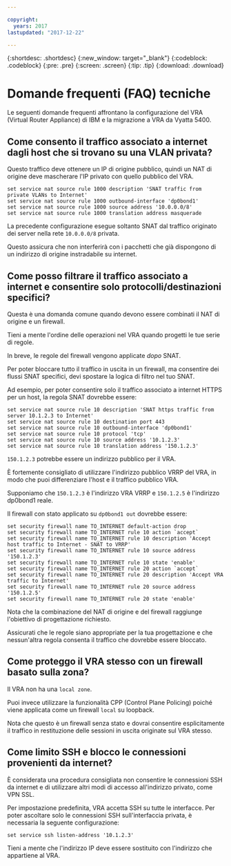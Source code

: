 ```yaml
---

copyright:
  years: 2017
lastupdated: "2017-12-22"

---
```


{:shortdesc: .shortdesc}
{:new_window: target="_blank"}
{:codeblock: .codeblock}
{:pre: .pre}
{:screen: .screen}
{:tip: .tip}
{:download: .download}

# Domande frequenti (FAQ) tecniche 
Le seguenti domande frequenti affrontano la configurazione del VRA (Virtual Router Appliance) di IBM e la migrazione a VRA da Vyatta 5400.

## Come consento il traffico associato a internet dagli host che si trovano su una VLAN privata?
Questo traffico deve ottenere un IP di origine pubblico, quindi un NAT di origine deve mascherare l'IP privato con quello pubblico del VRA.

```
set service nat source rule 1000 description 'SNAT traffic from private VLANs to Internet'
set service nat source rule 1000 outbound-interface 'dp0bond1'
set service nat source rule 1000 source address '10.0.0.0/8'
set service nat source rule 1000 translation address masquerade
```

La precedente configurazione esegue soltanto SNAT dal traffico originato dei server nella rete `10.0.0.0/8` privata.

Questo assicura che non interferirà con i pacchetti che già dispongono di un indirizzo di origine instradabile su internet.

## Come posso filtrare il traffico associato a internet e consentire solo protocolli/destinazioni specifici?
Questa è una domanda comune quando devono essere combinati il NAT di origine e un firewall.

Tieni a mente l'ordine delle operazioni nel VRA quando progetti le tue serie di regole.

In breve, le regole del firewall vengono applicate *dopo* SNAT.

Per poter bloccare tutto il traffico in uscita in un firewall, ma consentire dei flussi SNAT specifici, devi spostare la logica di filtro nel tuo SNAT.

Ad esempio, per poter consentire solo il traffico associato a internet HTTPS per un host, la regola SNAT dovrebbe essere:

```
set service nat source rule 10 description 'SNAT https traffic from server 10.1.2.3 to Internet'
set service nat source rule 10 destination port 443
set service nat source rule 10 outbound-interface 'dp0bond1'
set service nat source rule 10 protocol 'tcp'
set service nat source rule 10 source address '10.1.2.3'
set service nat source rule 10 translation address '150.1.2.3'
```

`150.1.2.3` potrebbe essere un indirizzo pubblico per il VRA. 

È fortemente consigliato di utilizzare l'indirizzo pubblico VRRP del VRA, in modo che puoi differenziare l'host e il traffico pubblico VRA.

Supponiamo che `150.1.2.3` è l'indirizzo VRA VRRP e `150.1.2.5` è l'indirizzo dp0bond1 reale.

Il firewall con stato applicato su `dp0bond1 out` dovrebbe essere:

```
set security firewall name TO_INTERNET default-action drop
set security firewall name TO_INTERNET rule 10 action `accept`
set security firewall name TO_INTERNET rule 10 description 'Accept host traffic to Internet - SNAT to VRRP'
set security firewall name TO_INTERNET rule 10 source address '150.1.2.3'
set security firewall name TO_INTERNET rule 10 state 'enable'
set security firewall name TO_INTERNET rule 20 action `accept`
set security firewall name TO_INTERNET rule 20 description 'Accept VRA traffic to Internet'
set security firewall name TO_INTERNET rule 20 source address '150.1.2.5'
set security firewall name TO_INTERNET rule 20 state 'enable'
```

Nota che la combinazione del NAT di origine e del firewall raggiunge l'obiettivo di progettazione richiesto. 

Assicurati che le regole siano appropriate per la tua progettazione e che nessun'altra regola consenta il traffico che dovrebbe essere bloccato. 

## Come proteggo il VRA stesso con un firewall basato sulla zona?
Il VRA non ha una `local zone`.

Puoi invece utilizzare la funzionalità CPP (Control Plane Policing) poiché viene applicata come un firewall `local` su loopback.

Nota che questo è un firewall senza stato e dovrai consentire esplicitamente il traffico in restituzione delle sessioni in uscita originate sul VRA stesso.

## Come limito SSH e blocco le connessioni provenienti da internet?
È considerata una procedura consigliata non consentire le connessioni SSH da internet e di utilizzare altri modi di accesso all'indirizzo privato, come VPN SSL.

Per impostazione predefinita, VRA accetta SSH su tutte le interfacce.
Per poter ascoltare solo le connessioni SSH sull'interfaccia privata, è necessaria la seguente configurazione:

```
set service ssh listen-address '10.1.2.3'
```

Tieni a mente che l'indirizzo IP deve essere sostituito con l'indirizzo che appartiene al VRA.
